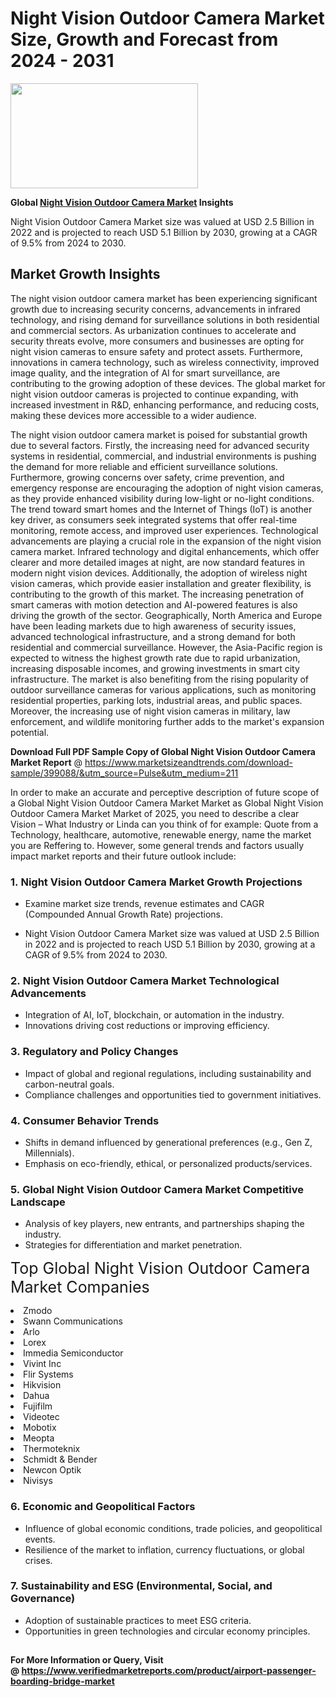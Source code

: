 <H1>Night Vision Outdoor Camera Market Size, Growth and Forecast from 2024 - 2031</H1><img class="aligncenter size-medium wp-image-584254" src="https://thirdeyenews.in/wp-content/uploads/2024/09/Global-Market-Research-300x168.jpeg" alt="" width="300" height="168" /><p><strong>Global&nbsp;<a href="https://www.marketsizeandtrends.com/download-sample/399088/&amp;utm_source=Pulse&amp;utm_medium=211">Night Vision Outdoor Camera Market</a> Insights</strong></p><p>Night Vision Outdoor Camera Market size was valued at USD 2.5 Billion in 2022 and is projected to reach USD 5.1 Billion by 2030, growing at a CAGR of 9.5% from 2024 to 2030.</p><p><h2>Market Growth Insights</h2> <p>The night vision outdoor camera market has been experiencing significant growth due to increasing security concerns, advancements in infrared technology, and rising demand for surveillance solutions in both residential and commercial sectors. As urbanization continues to accelerate and security threats evolve, more consumers and businesses are opting for night vision cameras to ensure safety and protect assets. Furthermore, innovations in camera technology, such as wireless connectivity, improved image quality, and the integration of AI for smart surveillance, are contributing to the growing adoption of these devices. The global market for night vision outdoor cameras is projected to continue expanding, with increased investment in R&D, enhancing performance, and reducing costs, making these devices more accessible to a wider audience. </p> <p>The night vision outdoor camera market is poised for substantial growth due to several factors. Firstly, the increasing need for advanced security systems in residential, commercial, and industrial environments is pushing the demand for more reliable and efficient surveillance solutions. Furthermore, growing concerns over safety, crime prevention, and emergency response are encouraging the adoption of night vision cameras, as they provide enhanced visibility during low-light or no-light conditions. The trend toward smart homes and the Internet of Things (IoT) is another key driver, as consumers seek integrated systems that offer real-time monitoring, remote access, and improved user experiences. Technological advancements are playing a crucial role in the expansion of the night vision camera market. Infrared technology and digital enhancements, which offer clearer and more detailed images at night, are now standard features in modern night vision devices. Additionally, the adoption of wireless night vision cameras, which provide easier installation and greater flexibility, is contributing to the growth of this market. The increasing penetration of smart cameras with motion detection and AI-powered features is also driving the growth of the sector. Geographically, North America and Europe have been leading markets due to high awareness of security issues, advanced technological infrastructure, and a strong demand for both residential and commercial surveillance. However, the Asia-Pacific region is expected to witness the highest growth rate due to rapid urbanization, increasing disposable incomes, and growing investments in smart city infrastructure. The market is also benefiting from the rising popularity of outdoor surveillance cameras for various applications, such as monitoring residential properties, parking lots, industrial areas, and public spaces. Moreover, the increasing use of night vision cameras in military, law enforcement, and wildlife monitoring further adds to the market's expansion potential. </p><p><span class=""><strong>Download Full PDF Sample Copy of Global Night Vision Outdoor Camera Market Report</strong> @ <a href="https://www.marketsizeandtrends.com/download-sample/399088/&amp;utm_source=Pulse&amp;utm_medium=211" target="_blank">https://www.marketsizeandtrends.com/download-sample/399088/&amp;utm_source=Pulse&amp;utm_medium=211</a></span></p><p>In order to make an accurate and perceptive description of future scope of a Global&nbsp;Night Vision Outdoor Camera Market Market as Global&nbsp;Night Vision Outdoor Camera Market Market of 2025, you need to describe a clear Vision &ndash; What Industry or Linda can you think of for example: Quote from a Technology, healthcare, automotive, renewable energy, name the market you are Reffering to. However, some general trends and factors usually impact market reports and their future outlook include:</p><h3>1.&nbsp;<strong>Night Vision Outdoor Camera Market Growth Projections</strong></h3><ul><li>Examine market size trends, revenue estimates and CAGR (Compounded Annual Growth Rate) projections.</li><li><p>Night Vision Outdoor Camera Market size was valued at USD 2.5 Billion in 2022 and is projected to reach USD 5.1 Billion by 2030, growing at a CAGR of 9.5% from 2024 to 2030.</p></li></ul><h3>2.&nbsp;<strong>Night Vision Outdoor Camera Market Technological Advancements</strong></h3><ul><li>Integration of AI, IoT, blockchain, or automation in the industry.</li><li>Innovations driving cost reductions or improving efficiency.</li></ul><h3>3.&nbsp;<strong>Regulatory and Policy Changes</strong></h3><ul><li>Impact of global and regional regulations, including sustainability and carbon-neutral goals.</li><li>Compliance challenges and opportunities tied to government initiatives.</li></ul><h3>4.&nbsp;<strong>Consumer Behavior Trends</strong></h3><ul><li>Shifts in demand influenced by generational preferences (e.g., Gen Z, Millennials).</li><li>Emphasis on eco-friendly, ethical, or personalized products/services.</li></ul><h3>5.&nbsp;<strong>Global Night Vision Outdoor Camera Market Competitive Landscape</strong></h3><ul><li>Analysis of key players, new entrants, and partnerships shaping the industry.</li><li>Strategies for differentiation and market penetration.</li></ul><p data-pm-slice="1 1 []"><span style="color: inherit; font-family: inherit; font-size: 25px;">Top Global Night Vision Outdoor Camera Market Companies</span></p><div class="" data-test-id=""><p><li>Zmodo</li><li> Swann Communications</li><li> Arlo</li><li> Lorex</li><li> Immedia Semiconductor</li><li> Vivint Inc</li><li> Flir Systems</li><li> Hikvision</li><li> Dahua</li><li> Fujifilm</li><li> Videotec</li><li> Mobotix</li><li> Meopta</li><li> Thermoteknix</li><li> Schmidt & Bender</li><li> Newcon Optik</li><li> Nivisys</li></p></div><h3>6.&nbsp;<strong>Economic and Geopolitical Factors</strong></h3><ul><li>Influence of global economic conditions, trade policies, and geopolitical events.</li><li>Resilience of the market to inflation, currency fluctuations, or global crises.</li></ul><h3>7.&nbsp;<strong>Sustainability and ESG (Environmental, Social, and Governance)</strong></h3><ul><li>Adoption of sustainable practices to meet ESG criteria.</li><li>Opportunities in green technologies and circular economy principles.</li></ul><h2><strong style="font-size: 14px;">For More Information or Query, Visit @&nbsp;</strong><a style="background-color: #ffffff; font-size: 14px;" href="https://www.marketsizeandtrends.com/report/night-vision-outdoor-camera-market/" target="_blank">https://www.verifiedmarketreports.com/product/airport-passenger-boarding-bridge-market</a></h2>
